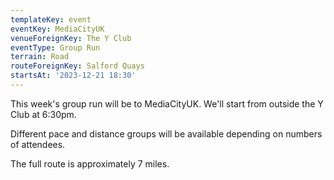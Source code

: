 ```yaml
---
templateKey: event 
eventKey: MediaCityUK 
venueForeignKey: The Y Club 
eventType: Group Run
terrain: Road 
routeForeignKey: Salford Quays
startsAt: '2023-12-21 18:30'
---
```

This week's group run will be to MediaCityUK. We'll start
from outside the Y Club at 6:30pm.

Different pace and distance groups will be available depending on numbers of attendees.

The full route is approximately 7 miles.
